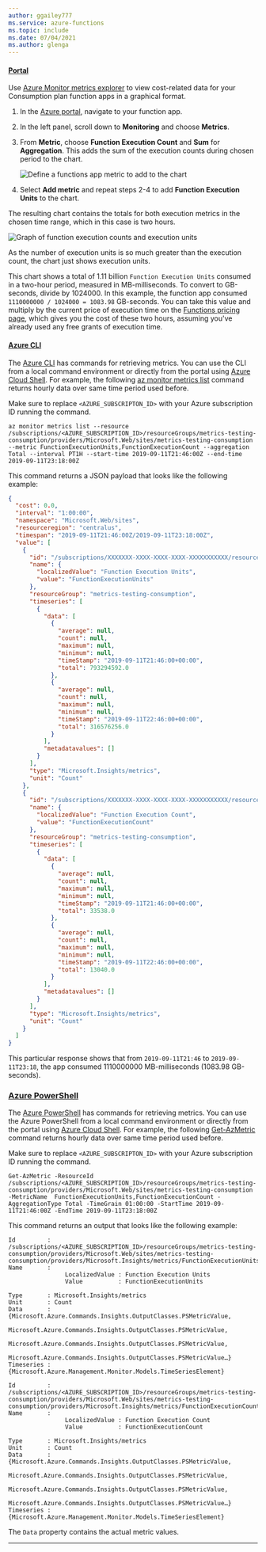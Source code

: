 ```yaml
---
author: ggailey777
ms.service: azure-functions
ms.topic: include
ms.date: 07/04/2021
ms.author: glenga
---
```


#### [Portal](#tab/portal)

Use [Azure Monitor metrics explorer](../articles/azure-monitor/essentials/metrics-getting-started.md) to view cost-related data for your Consumption plan function apps in a graphical format. 

1. In the [Azure portal], navigate to your function app.

1. In the left panel, scroll down to **Monitoring** and choose **Metrics**.  

1. From **Metric**, choose **Function Execution Count** and **Sum** for **Aggregation**. This adds the sum of the execution counts during chosen period to the chart.

    ![Define a functions app metric to add to the chart](./media/functions-monitor-metrics-consumption/monitor-metrics-add-metric.png)

1. Select **Add metric** and repeat steps 2-4 to add **Function Execution Units** to the chart. 

The resulting chart contains the totals for both execution metrics in the chosen time range, which in this case is two hours.

![Graph of function execution counts and execution units](./media/functions-monitor-metrics-consumption/monitor-metrics-execution-sum.png)

As the number of execution units is so much greater than the execution count, the chart just shows execution units.

This chart shows a total of 1.11 billion `Function Execution Units` consumed in a two-hour period, measured in MB-milliseconds. To convert to GB-seconds, divide by 1024000. In this example, the function app consumed `1110000000 / 1024000 = 1083.98` GB-seconds. You can take this value and multiply by the current price of execution time on the [Functions pricing page](https://azure.microsoft.com/pricing/details/functions/), which gives you the cost of these two hours, assuming you've already used any free grants of execution time. 

#### [Azure CLI](#tab/azurecli)

The [Azure CLI](/cli/azure/) has commands for retrieving metrics. You can use the CLI from a local command environment or directly from the portal using [Azure Cloud Shell](../articles/cloud-shell/overview.md). For example, the following [az monitor metrics list](/cli/azure/monitor/metrics#az-monitor-metrics-list) command returns hourly data over same time period used before.

Make sure to replace `<AZURE_SUBSCRIPTON_ID>` with your Azure subscription ID running the command.

```azurecli-interactive
az monitor metrics list --resource /subscriptions/<AZURE_SUBSCRIPTION_ID>/resourceGroups/metrics-testing-consumption/providers/Microsoft.Web/sites/metrics-testing-consumption --metric FunctionExecutionUnits,FunctionExecutionCount --aggregation Total --interval PT1H --start-time 2019-09-11T21:46:00Z --end-time 2019-09-11T23:18:00Z
```

This command returns a JSON payload that looks like the following example:

```json
{
  "cost": 0.0,
  "interval": "1:00:00",
  "namespace": "Microsoft.Web/sites",
  "resourceregion": "centralus",
  "timespan": "2019-09-11T21:46:00Z/2019-09-11T23:18:00Z",
  "value": [
    {
      "id": "/subscriptions/XXXXXXX-XXXX-XXXX-XXXX-XXXXXXXXXXX/resourceGroups/metrics-testing-consumption/providers/Microsoft.Web/sites/metrics-testing-consumption/providers/Microsoft.Insights/metrics/FunctionExecutionUnits",
      "name": {
        "localizedValue": "Function Execution Units",
        "value": "FunctionExecutionUnits"
      },
      "resourceGroup": "metrics-testing-consumption",
      "timeseries": [
        {
          "data": [
            {
              "average": null,
              "count": null,
              "maximum": null,
              "minimum": null,
              "timeStamp": "2019-09-11T21:46:00+00:00",
              "total": 793294592.0
            },
            {
              "average": null,
              "count": null,
              "maximum": null,
              "minimum": null,
              "timeStamp": "2019-09-11T22:46:00+00:00",
              "total": 316576256.0
            }
          ],
          "metadatavalues": []
        }
      ],
      "type": "Microsoft.Insights/metrics",
      "unit": "Count"
    },
    {
      "id": "/subscriptions/XXXXXXX-XXXX-XXXX-XXXX-XXXXXXXXXXX/resourceGroups/metrics-testing-consumption/providers/Microsoft.Web/sites/metrics-testing-consumption/providers/Microsoft.Insights/metrics/FunctionExecutionCount",
      "name": {
        "localizedValue": "Function Execution Count",
        "value": "FunctionExecutionCount"
      },
      "resourceGroup": "metrics-testing-consumption",
      "timeseries": [
        {
          "data": [
            {
              "average": null,
              "count": null,
              "maximum": null,
              "minimum": null,
              "timeStamp": "2019-09-11T21:46:00+00:00",
              "total": 33538.0
            },
            {
              "average": null,
              "count": null,
              "maximum": null,
              "minimum": null,
              "timeStamp": "2019-09-11T22:46:00+00:00",
              "total": 13040.0
            }
          ],
          "metadatavalues": []
        }
      ],
      "type": "Microsoft.Insights/metrics",
      "unit": "Count"
    }
  ]
}
```
This particular response shows that from `2019-09-11T21:46` to `2019-09-11T23:18`, the app consumed 1110000000 MB-milliseconds (1083.98 GB-seconds).

### [Azure PowerShell](#tab/azure-powershell) 

The [Azure PowerShell](/powershell/azure/) has commands for retrieving metrics. You can use the Azure PowerShell from a local command environment or directly from the portal using [Azure Cloud Shell](../articles/cloud-shell/overview.md). For example, the following [Get-AzMetric](/powershell/module/az.monitor/get-azmetric) command returns hourly data over same time period used before.

Make sure to replace `<AZURE_SUBSCRIPTON_ID>` with your Azure subscription ID running the command.

```azurepowershell-interactive
Get-AzMetric -ResourceId /subscriptions/<AZURE_SUBSCRIPTION_ID>/resourceGroups/metrics-testing-consumption/providers/Microsoft.Web/sites/metrics-testing-consumption -MetricName  FunctionExecutionUnits,FunctionExecutionCount -AggregationType Total -TimeGrain 01:00:00 -StartTime 2019-09-11T21:46:00Z -EndTime 2019-09-11T23:18:00Z
```

This command returns an output that looks like the following example:

```Output
Id         : /subscriptions/<AZURE_SUBSCRIPTION_ID>/resourceGroups/metrics-testing-consumption/providers/Microsoft.Web/sites/metrics-testing-consumption/providers/Microsoft.Insights/metrics/FunctionExecutionUnits
Name       : 
                LocalizedValue : Function Execution Units
                Value          : FunctionExecutionUnits
             
Type       : Microsoft.Insights/metrics
Unit       : Count
Data       : {Microsoft.Azure.Commands.Insights.OutputClasses.PSMetricValue, 
             Microsoft.Azure.Commands.Insights.OutputClasses.PSMetricValue, 
             Microsoft.Azure.Commands.Insights.OutputClasses.PSMetricValue, 
             Microsoft.Azure.Commands.Insights.OutputClasses.PSMetricValue…}
Timeseries : {Microsoft.Azure.Management.Monitor.Models.TimeSeriesElement}

Id         : /subscriptions/<AZURE_SUBSCRIPTION_ID>/resourceGroups/metrics-testing-consumption/providers/Microsoft.Web/sites/metrics-testing-consumption/providers/Microsoft.Insights/metrics/FunctionExecutionCount
Name       : 
                LocalizedValue : Function Execution Count
                Value          : FunctionExecutionCount
             
Type       : Microsoft.Insights/metrics
Unit       : Count
Data       : {Microsoft.Azure.Commands.Insights.OutputClasses.PSMetricValue, 
             Microsoft.Azure.Commands.Insights.OutputClasses.PSMetricValue, 
             Microsoft.Azure.Commands.Insights.OutputClasses.PSMetricValue, 
             Microsoft.Azure.Commands.Insights.OutputClasses.PSMetricValue…}
Timeseries : {Microsoft.Azure.Management.Monitor.Models.TimeSeriesElement}
```

The `Data` property contains the actual metric values.

---

[Azure portal]: https://portal.azure.com